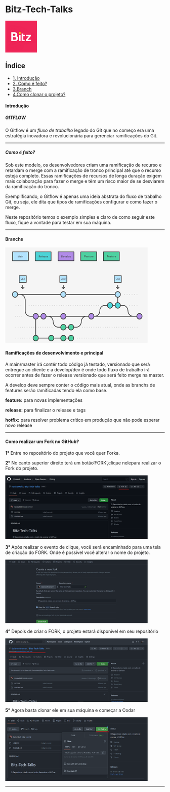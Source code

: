 # Bitz-Tech-Talks 
<div aling="center" style="display:flex">

<img  aling="center" src="./assets/bitz_banner.png" height='100' width="100" >

</div>

## Índice

- [1. Introdução](#introdução)
- [2. Como é feito?](#como-é-feito)
- [3.Branch](#branchs)
- [4.Como clonar o projeto?](#como-realizar-um-fork-no-github)



#### Introdução
##### GITFLOW

O Gitflow é um *fluxo de trabalho* legado do Git que no começo era uma estratégia inovadora e revolucionária para gerenciar ramificações do Git.

---

##### Como é feito?
Sob este modelo, os desenvolvedores criam uma ramificação de recurso e retardam o merge com a ramificação de tronco principal até que o recurso esteja completo. Essas ramificações de recursos de longa duração exigem mais colaboração para fazer o merge e têm um risco maior de se desviarem da ramificação do tronco.

Exemplificando, o Gitflow é apenas uma ideia abstrata do fluxo de trabalho Git, ou seja, ele dita que tipos de ramificações configurar e como fazer o merge.

Neste repositório temos o exemplo simples e claro de como seguir este fluxo, fique a vontade para testar em sua máquina.

---
#### Branchs
 <img src="./assets/ramificacoes.png" height='300' width="450" >

 
#### Ramificações de desenvolvimento e principal

A main/master irá contér todo código já testado, versionado que será entregue ao cliente e a develop/dev é onde todo fluxo de trabalho irá ocorrer antes de fazer o release versionado que será feito merge na master.

A develop deve sempre conter o código mais atual, onde as branchs de features serão ramificadas tendo ela como base.

**feature:** para novas implementações

**release:** para finalizar o release e tags

**hotfix:** para resolver problema crítico em produção que não pode esperar novo release

---

#### Como realizar um Fork no GitHub? 
**1°** Entre no repositório do projeto que você quer Forka.

**2°** No canto superior direito terá um botão‘FORK’,clique nelepara realizar o Fork do projeto.

<img height='200' width="450" src="./assets/MicrosoftTeams-image (1).png">

**3°** Após realizar o evento de clique, você será encaminhado
para uma tela de criação do FORK. Onde é possível você alterar o nome do projeto.

<img height='200' width="450" src="./assets/MicrosoftTeams-image (2).png">

**4°** Depois de criar o FORK, o projeto estará disponível em seu
repositório

<img height='200' width="450" src="./assets/MicrosoftTeams-image (3).png">

**5°** Agora basta clonar ele em sua máquina e começar a Codar

<img height='200' width="450" src="./assets/MicrosoftTeams-image (4).png">

---
